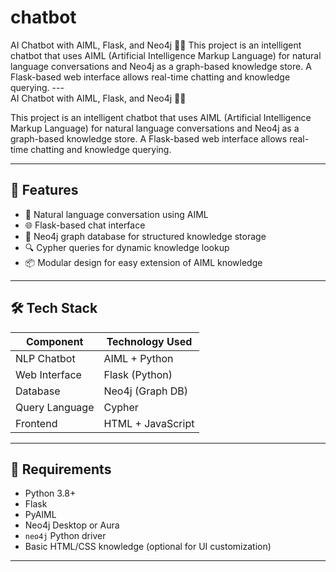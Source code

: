 # chatbot
AI Chatbot with AIML, Flask, and Neo4j 🤖🧠  This project is an intelligent chatbot that uses AIML (Artificial Intelligence Markup Language) for natural language conversations and Neo4j as a graph-based knowledge store. A Flask-based web interface allows real-time chatting and knowledge querying.  ---  
AI Chatbot with AIML, Flask, and Neo4j 🤖🧠

This project is an intelligent chatbot that uses AIML (Artificial Intelligence Markup Language) for natural language conversations and Neo4j as a graph-based knowledge store. A Flask-based web interface allows real-time chatting and knowledge querying.

---

## 🚀 Features

- 💬 Natural language conversation using AIML
- 🌐 Flask-based chat interface
- 🧠 Neo4j graph database for structured knowledge storage
- 🔍 Cypher queries for dynamic knowledge lookup
- 📦 Modular design for easy extension of AIML knowledge

---

## 🛠️ Tech Stack

| Component       | Technology Used          |
|----------------|--------------------------|
| NLP Chatbot     | AIML + Python            |
| Web Interface   | Flask (Python)           |
| Database        | Neo4j (Graph DB)         |
| Query Language  | Cypher                   |
| Frontend        | HTML + JavaScript        |

---

## 🧰 Requirements

- Python 3.8+
- Flask
- PyAIML
- Neo4j Desktop or Aura
- `neo4j` Python driver
- Basic HTML/CSS knowledge (optional for UI customization)

---

